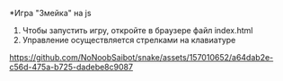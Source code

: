 *Игра "Змейка" на js

1. Чтобы запустить игру, откройте в браузере файл index.html
2. Управление осуществляется стрелками на клавиатуре


https://github.com/NoNoobSaibot/snake/assets/157010652/a64dab2e-c56d-475a-b725-dadebe8c9087

